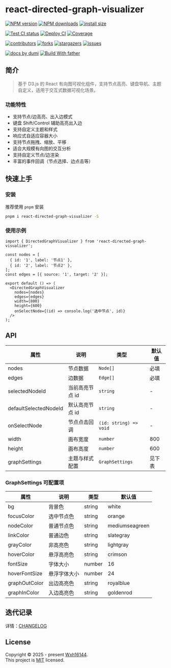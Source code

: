 # react-directed-graph-visualizer

<!-- SHIELD GROUP -->

[![NPM version][npm-image]][npm-url] [![NPM downloads][download-image]][download-url] [![install size][npm-size]][npm-size-url]

[![Test CI status][test-ci]][test-ci-url] [![Deploy CI][release-ci]][release-ci-url] [![Coverage][coverage]][codecov-url]

[![contributors][contributors-shield]][contributors-url] [![forks][forks-shield]][forks-url] [![stargazers][stargazers-shield]][stargazers-url] [![issues][issues-shield]][issues-url]

[![docs by dumi][dumi-url]](https://d.umijs.org/) [![Build With father][father-url]](https://github.com/umijs/father/)

<!-- umi url -->

[dumi-url]: https://img.shields.io/badge/docs%20by-dumi-blue
[father-url]: https://img.shields.io/badge/build%20with-father-028fe4.svg

<!-- npm url -->

[npm-image]: http://img.shields.io/npm/v/react-directed-graph-visualizer.svg?style=flat-square&color=deepgreen&label=latest
[npm-url]: http://npmjs.org/package/react-directed-graph-visualizer
[npm-size]: https://img.shields.io/bundlephobia/minzip/react-directed-graph-visualizer?color=deepgreen&label=gizpped%20size&style=flat-square
[npm-size-url]: https://packagephobia.com/result?p=react-directed-graph-visualizer

<!-- coverage -->

[coverage]: https://codecov.io/gh/Wxh16144/directed-graph-visualizer/branch/master/graph/badge.svg
[codecov-url]: https://codecov.io/gh/Wxh16144/directed-graph-visualizer/branch/master

<!-- Github CI -->

[test-ci]: https://github.com/Wxh16144/directed-graph-visualizer/workflows/Test%20CI/badge.svg
[release-ci]: https://github.com/Wxh16144/directed-graph-visualizer/workflows/Release%20CI/badge.svg
[test-ci-url]: https://github.com/Wxh16144/directed-graph-visualizer/actions?query=workflow%3ATest%20CI
[release-ci-url]: https://github.com/Wxh16144/directed-graph-visualizer/actions?query=workflow%3ARelease%20CI
[download-image]: https://img.shields.io/npm/dm/react-directed-graph-visualizer.svg?style=flat-square
[download-url]: https://npmjs.org/package/react-directed-graph-visualizer

## 简介

> 基于 D3.js 的 React 有向图可视化组件，支持节点高亮、键盘导航、主题自定义，适用于交互式数据可视化场景。

### 功能特性

- 支持节点/边高亮、出入边模式
- 键盘 Shift/Control 辅助高亮出入边
- 支持自定义主题和样式
- 响应式自适应容器大小
- 支持节点拖拽、缩放、平移
- 适合大规模有向图的交互分析
- 支持自定义节点/边渲染
- 丰富的事件回调（节点选择、边点击等）

## 快速上手

### 安装

推荐使用 `pnpm` 安装

```bash
pnpm i react-directed-graph-visualizer -S
```

### 使用示例

```tsx | pure
import { DirectedGraphVisualizer } from 'react-directed-graph-visualizer';

const nodes = [
  { id: '1', label: '节点1' },
  { id: '2', label: '节点2' },
];
const edges = [{ source: '1', target: '2' }];

export default () => (
  <DirectedGraphVisualizer
    nodes={nodes}
    edges={edges}
    width={800}
    height={600}
    onSelectNode={(id) => console.log('选中节点', id)}
  />
);
```

## API

| 属性                  | 说明            | 类型                   | 默认值 |
| --------------------- | --------------- | ---------------------- | ------ |
| nodes                 | 节点数据        | `Node[]`               | 必填   |
| edges                 | 边数据          | `Edge[]`               | 必填   |
| selectedNodeId        | 当前高亮节点 id | `string`               | -      |
| defaultSelectedNodeId | 默认高亮节点 id | `string`               | -      |
| onSelectNode          | 节点点击回调    | `(id: string) => void` | -      |
| width                 | 画布宽度        | `number`               | 800    |
| height                | 画布高度        | `number`               | 600    |
| graphSettings         | 主题与样式配置  | `GraphSettings`        | 见下表 |

### GraphSettings 可配置项

| 属性          | 说明         | 类型   | 默认值         |
| ------------- | ------------ | ------ | -------------- |
| bg            | 背景色       | string | white          |
| focusColor    | 选中节点色   | string | orange         |
| nodeColor     | 普通节点色   | string | mediumseagreen |
| linkColor     | 普通边色     | string | slategray      |
| grayColor     | 非高亮色     | string | lightgray      |
| hoverColor    | 悬浮高亮色   | string | crimson        |
| fontSize      | 字体大小     | number | 16             |
| hoverFontSize | 悬浮字体大小 | number | 24             |
| graphOutColor | 出边高亮色   | string | royalblue      |
| graphInColor  | 入边高亮色   | string | goldenrod      |

## 迭代记录

详情：[CHANGELOG](./CHANGELOG.md)

## License

Copyright © 2025 - present [Wxh16144][profile-url].  
This project is [MIT](./LICENSE) licensed.

<!-- LINK GROUP -->

[profile-url]: https://github.com/Wxh16144

<!-- contributors -->

[contributors-shield]: https://img.shields.io/github/contributors/Wxh16144/directed-graph-visualizer.svg?style=flat
[contributors-url]: https://github.com/Wxh16144/directed-graph-visualizer/graphs/contributors

<!-- forks -->

[forks-shield]: https://img.shields.io/github/forks/Wxh16144/directed-graph-visualizer.svg?style=flat
[forks-url]: https://github.com/Wxh16144/directed-graph-visualizer/network/members

<!-- stargazers -->

[stargazers-shield]: https://img.shields.io/github/stars/Wxh16144/directed-graph-visualizer.svg?style=flat
[stargazers-url]: https://github.com/Wxh16144/directed-graph-visualizer/stargazers

<!-- issues -->

[issues-shield]: https://img.shields.io/github/issues/Wxh16144/directed-graph-visualizer.svg?style=flat
[issues-url]: https://github.com/Wxh16144/directed-graph-visualizer/issues/new/choose
